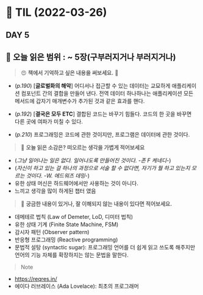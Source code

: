 # :pencil: TIL (2022-03-26)
## DAY 5
:book: 오늘 읽은 범위 : ~ 5장(구부러지거나 부러지거나)
---
> :heart_eyes: **책에서 기억하고 싶은 내용을 써보세요.** :clap:
- (_p.190_) [__글로벌화의 해악__] 어디서나 접근할 수 있는 데이터는 교묘하게 애플리케이션 컴포넌트 간의 결합을 만들어 낸다.
전역 데이터 하나하나는 애플리케이션 모든 메서드에 갑자기 매개변수가 추가된 것과 같은 효과를 핸다.  


- (_p.192_) [__결국은 모두 ETC__] 결합된 코드는 바꾸기 힘들다. 코드의 한 곳을 바꾸면 다른 곳에 여파가 미칠 수 있다.


- (_p.210_) 프로그래밍은 코드에 관한 것이지만, 프로그램은 데이터에 관한 것이다.

> :thinking: **오늘 읽은 소감은? 떠오르는 생각을 가볍게 적어보세요**

- (_그냥 일어나는 일은 없다. 일어나도록 만들어진 것이다. -존 F 케네디-_)  
- (_자신이 하고 있는 걸 하나의 과정으로 서술 할 수 없다면, 자기가 뭘 하고 있는지 모르는 것이다. -W. 에드워즈 데밍-_)
- 유한 상태 머신은 하드웨어에서만 사용하는 것이 아니다.  
- 느끼고 생각을 많이 하게된 챕터 였음


> :mag_right: **궁금한 내용이 있거나, 잘 이해되지 않는 내용이 있다면 적어보세요.**
- 데메테르 법칙 (Law of Demeter, LoD, 디미터 법칙)
- 유한 상태 기계 (Finite State Machine, FSM)
- 감시자 패턴 (Observer pattern)
- 반응형 프로그래밍 (Reactive programming)
- 문법적 설탕 (syntactic sugar): 프로그래밍 언어를 더 쉽게 읽고 쓰도록 해주지만 언어의 기능 자체를 확장하지는 않는 문법을 말한다.

> Note
- https://reqres.in/
- 에이다 러브레이스 (Ada Lovelace): 최초의 프로그래머
